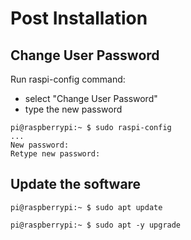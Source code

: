 # Post Installation

## Change User Password

Run raspi-config command:
- select "Change User Password"
- type the new password

```console
pi@raspberrypi:~ $ sudo raspi-config
...
New password:
Retype new password:
```

## Update the software

```console
pi@raspberrypi:~ $ sudo apt update

pi@raspberrypi:~ $ sudo apt -y upgrade
```

